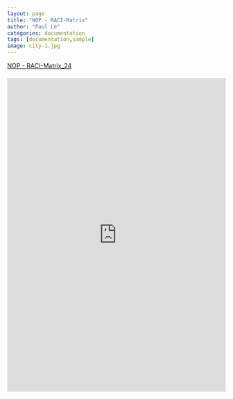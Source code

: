 ```yaml
---
layout: page
title: "NOP - RACI-Matrix"
author: "Paul Le"
categories: documentation
tags: [documentation,sample]
image: city-1.jpg
---
```


[NOP - RACI-Matrix_24](https://docs.google.com/spreadsheets/d/1xvmsDddMmlL2jauM2-JBBFZMo3PSgp-E/edit?usp=sharing&ouid=109229415087201727842&rtpof=true&sd=true)


<style>
  .centered-iframe {
    display: flex;
    justify-content: center;
    margin: 20px 0; /* Optional: Adds some vertical spacing */
  }

  .centered-iframe iframe {
    width: 1720px !important;
    height: 720px !important;
    border: 1px solid #ddd; /* Optional: Adds a border */
  }
</style>

<div class="centered-iframe">
  <iframe src="https://docs.google.com/spreadsheets/d/1xvmsDddMmlL2jauM2-JBBFZMo3PSgp-E/edit?usp=sharing&ouid=109229415087201727842&rtpof=true&sd=true/preview"></iframe>
</div>